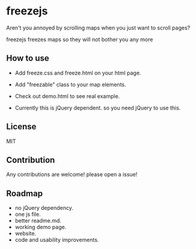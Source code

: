 # freezejs

Aren't you annoyed by scrolling maps when you just want to scroll pages?

freezejs freezes maps so they will not bother you any more 

## How to use

- Add freeze.css and freeze.html on your html page.

- Add "freezable" class to your map elements.

- Check out demo.html to see real example.

- Currently this is jQuery dependent. so you need jQuery to use this.

## License

MIT

## Contribution

Any contributions are welcome! please open a issue!

## Roadmap

- no jQuery dependency.
- one js file.
- better readme.md.
- working demo page.
- website.
- code and usability improvements.



